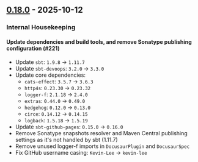 ## [0.18.0](https://github.com/kevin-lee/sbt-docusaur/issues?q=is%3Aissue%20is%3Aclosed%20milestone%3Am24) - 2025-10-12

### Internal Housekeeping
#### Update dependencies and build tools, and remove Sonatype publishing configuration (#221)

- Update `sbt`: `1.9.8` -> `1.11.7`
- Update `sbt-devoops`: `3.2.0` -> `3.3.0`
- Update core dependencies:
  - `cats-effect`: `3.5.7` -> `3.6.3`
  - `http4s`: `0.23.30` -> `0.23.32`
  - `logger-f`: `2.1.18` -> `2.4.0`
  - `extras`: `0.44.0` -> `0.49.0`
  - `hedgehog`: `0.12.0` -> `0.13.0`
  - `circe`: `0.14.12` -> `0.14.15`
  - `logback`: `1.5.18` -> `1.5.19`
- Update `sbt-github-pages`: `0.15.0` -> `0.16.0`
- Remove Sonatype snapshots resolver and Maven Central publishing settings as it's not handled by sbt (1.11.7)
- Remove unused logger-f imports in `DocusaurPlugin` and `DocusaurSpec`
- Fix GitHub username casing: `Kevin-Lee` -> `kevin-lee`